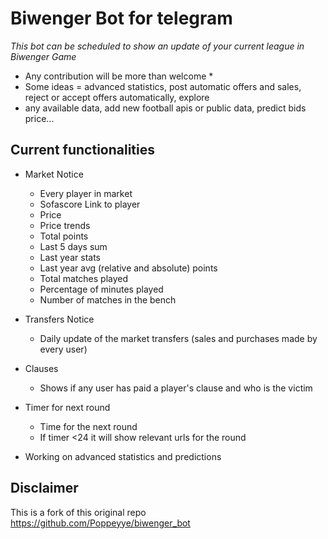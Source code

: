 # Biwenger Bot for telegram

_This bot can be scheduled to show an update of your current league in Biwenger Game_

* Any contribution will be more than welcome *
* Some ideas = advanced statistics, post automatic offers and sales, reject or accept offers automatically, explore 
* any available data, add new football apis or public data, predict bids price...
## Current functionalities

* Market Notice
  * Every player in market
  * Sofascore Link to player
  * Price
  * Price trends
  * Total points
  * Last 5 days sum
  * Last year stats
  * Last year avg (relative and absolute) points
  * Total matches played
  * Percentage of minutes played
  * Number of matches in the bench

* Transfers Notice
  * Daily update of the market transfers (sales and purchases made by every user)
* Clauses
  * Shows if any user has paid a player's clause and who is the victim
* Timer for next round
  * Time for the next round
  * If timer <24 it will show relevant urls for the round
* Working on advanced statistics and predictions

## Disclaimer 
This is a fork of this original repo https://github.com/Poppeyye/biwenger_bot
